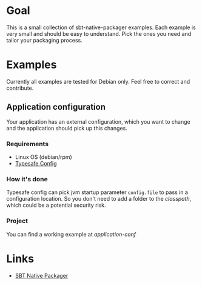 # Goal

This is a small collection of sbt-native-packager examples. Each example
is very small and should be easy to understand. Pick the ones you need
and tailor your packaging process.

# Examples

Currently all examples are tested for Debian only. Feel free to correct
and contribute.

## Application configuration

Your application has an external configuration, which you want to change
and the application should pick up this changes.

### Requirements

* Linux OS (debian/rpm)
* [Typesafe Config](https://github.com/typesafehub/config)

### How it's done

Typesafe config can pick jvm startup parameter `config.file` to pass
in a configuration location. So you don't need to add a folder to the
_classpath_, which could be a potential security risk.

### Project

You can find a working example at *application-conf*

# Links

* [SBT Native Packager](https://github.com/sbt/sbt-native-packager)

